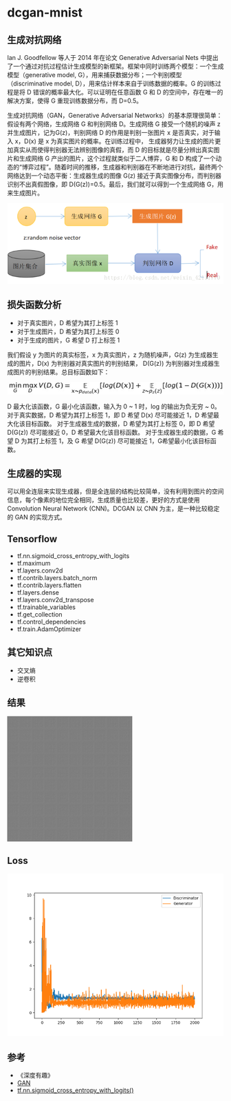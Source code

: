 # dcgan-mnist

## 生成对抗网络

Ian J. Goodfellow 等人于 2014 年在论文 Generative Adversarial Nets 中提出了一个通过对抗过程估计生成模型的新框架。框架中同时训练两个模型：一个生成模型（generative model, G），用来捕获数据分布；一个判别模型（discriminative model, D），用来估计样本来自于训练数据的概率。G 的训练过程是将 D 错误的概率最大化。可以证明在任意函数 G 和 D 的空间中，存在唯一的解决方案，使得 G 重现训练数据分布，而 D=0.5。

生成对抗网络（GAN，Generative Adversarial Networks）的基本原理很简单：假设有两个网络，生成网络 G 和判别网络 D。生成网络 G 接受一个随机的噪声 z 并生成图片，记为G(z)，判别网络 D 的作用是判别一张图片 x 是否真实，对于输入 x，D(x) 是 x 为真实图片的概率。在训练过程中， 生成器努力让生成的图片更加真实从而使得判别器无法辨别图像的真假，而 D 的目标就是尽量分辨出真实图片和生成网络 G 产出的图片，这个过程就类似于二人博弈，G 和 D 构成了一个动态的“博弈过程”。随着时间的推移，生成器和判别器在不断地进行对抗，最终两个网络达到一个动态平衡：生成器生成的图像 G(z) 接近于真实图像分布，而判别器识别不出真假图像，即 D(G(z))=0.5。最后，我们就可以得到一个生成网络 G，用来生成图片。

![](gan_theory.png)

## 损失函数分析

- 对于真实图片，D 希望为其打上标签 1
- 对于生成图片，D 希望为其打上标签 0
- 对于生成的图片，G 希望 D 打上标签 1

我们假设 y 为图片的真实标签，x 为真实图片，z 为随机噪声，G(z) 为生成器生成的图片，D(x) 为判别器对真实图片的判别结果， D(G(z)) 为判别器对生成器生成图片的判别结果。总目标函数如下：

![](object_function.png)

D 最大化该函数，G 最小化该函数，输入为 0 ~ 1 时，log 的输出为负无穷 ~ 0。
对于真实数据，D 希望为其打上标签 1，即 D 希望 D(x) 尽可能接近 1，D 希望最大化该目标函数。
对于生成器生成的数据，D 希望为其打上标签 0，即 D 希望 D(G(z)) 尽可能接近 0，D 希望最大化该目标函数。
对于生成器生成的数据，G 希望 D 为其打上标签 1，及 G 希望 D(G(z)) 尽可能接近 1，G希望最小化该目标函数。

## 生成器的实现

可以用全连层来实现生成器，但是全连层的结构比较简单，没有利用到图片的空间信息，每个像素的地位完全相同，生成质量也比较差，更好的方式是使用 Convolution Neural Network (CNN)。DCGAN 以 CNN 为主，是一种比较稳定的 GAN 的实现方式。

## Tensorflow

- tf.nn.sigmoid_cross_entropy_with_logits
- tf.maximum
- tf.layers.conv2d
- tf.contrib.layers.batch_norm
- tf.contrib.layers.flatten
- tf.layers.dense
- tf.layers.conv2d_transpose
- tf.trainable_variables
- tf.get_collection
- tf.control_dependencies
- tf.train.AdamOptimizer

## 其它知识点

- 交叉熵
- 逆卷积

## 结果

![](samples.gif)

## Loss

![](loss.png)

## 参考

- 《深度有趣》
- [GAN](https://github.com/YadiraF/GAN)
- [tf.nn.sigmoid_cross_entropy_with_logits()](https://blog.csdn.net/m0_37393514/article/details/81393819)

